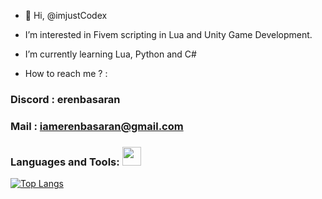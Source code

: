 - 👋 Hi, @imjustCodex
- I’m interested in Fivem scripting in Lua and Unity Game Development.
- I’m currently learning Lua, Python and C#

- How to reach me ? :

### Discord : erenbasaran

### Mail :  iamerenbasaran@gmail.com

### Languages and Tools: <img src="https://media.giphy.com/media/WUlplcMpOCEmTGBtBW/giphy.gif" width="30">

[![Top Langs](https://github-readme-stats.vercel.app/api/top-langs/?username=imjustCodex&layout=donut-vertical)](https://github.com/anuraghazra/github-readme-stats)
